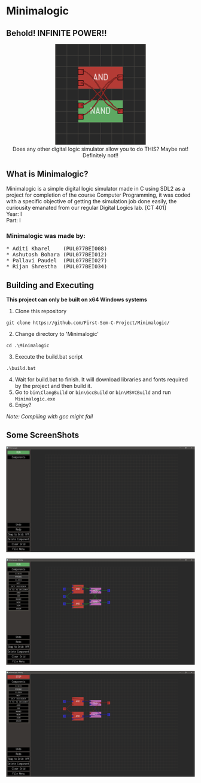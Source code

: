 # Minimalogic
## Behold! INFINITE POWER!!
<p align="center">
  <img src="https://github.com/First-Sem-C-Project/Minimalogic/blob/master/infinite_power.gif"><br>
  Does any other digital logic simulator allow you to do THIS? Maybe not! Definitely not!!
</p>

## What is Minimalogic?
Minimalogic is a simple digital logic simulator made in C using SDL2 as a project for completion of the course Computer Programming, it was coded with a specific objective of getting the simulation job done easily, the curiousity emanated from our regular Digital Logics lab. [CT 401]<br>
Year: I<br>
Part: I<br>
### Minimalogic was made by:
<pre>
* Aditi Kharel    (PUL077BEI008)
* Ashutosh Bohara (PUL077BEI012)
* Pallavi Paudel  (PUL077BEI027)
* Rijan Shrestha  (PUL077BEI034)
</pre>
## Building and Executing

**This project can only be built on x64 Windows systems**
1. Clone this repository
```shell
git clone https://github.com/First-Sem-C-Project/Minimalogic/
```
2. Change directory to 'Minimalogic'
```shell
cd .\Minimalogic
```
3. Execute the build.bat script
```shell
.\build.bat
```
4. Wait for build.bat to finish. It will download libraries and fonts required by the project and then build it.
5. Go to `bin\ClangBuild` or `bin\GccBuild` or `bin\MSVCBuild` and run `Minimalogic.exe`
6. Enjoy?

_Note: Compiling with gcc might fail_

## Some ScreenShots
<p><img src="https://github.com/First-Sem-C-Project/Minimalogic/blob/master/report/graphics/initial_screen.png"></p>
<p><img src="https://github.com/First-Sem-C-Project/Minimalogic/blob/master/report/graphics/jkff_normal.png"></p>
<p><img src="https://github.com/First-Sem-C-Project/Minimalogic/blob/master/report/graphics/jkff_simulating.png"></p>
